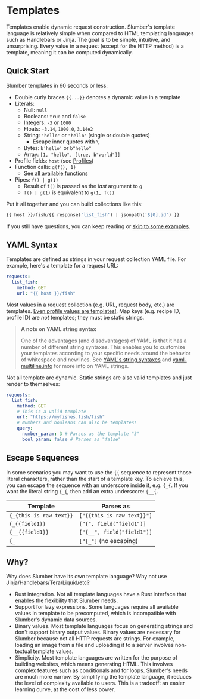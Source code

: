 # Templates

Templates enable dynamic request construction. Slumber's template language is relatively simple when compared to HTML templating languages such as Handlebars or Jinja. The goal is to be simple, intuitive, and unsurprising. Every value in a request (except for the HTTP method) is a template, meaning it can be computed dynamically.

## Quick Start

Slumber templates in 60 seconds or less:

- Double curly braces `{{...}}` denotes a dynamic value in a template
- Literals:
  - Null: `null`
  - Booleans: `true` and `false`
  - Integers: `-3` or `1000`
  - Floats: `-3.14`, `1000.0`, `3.14e2`
  - String: `'hello'` or `"hello"` (single or double quotes)
    - Escape inner quotes with `\`
  - Bytes: `b'hello'` or `b"hello"`
  - Array: `[1, "hello", [true, b"world"]]`
- Profile fields: `host` (see [Profiles](../profiles.md))
- Function calls: `g(f(), 1)`
  - [See all available functions](../../api/template_functions.md)
- Pipes: `f() | g(1)`
  - Result of `f()` is passed as the _last_ argument to `g`
  - `f() | g(1)` is equivalent to `g(1, f())`

Put it all together and you can build collections like this:

```python
{{ host }}/fish/{{ response('list_fish') | jsonpath('$[0].id') }}
```

If you still have questions, you can keep reading or [skip to some examples](./examples.md).

## YAML Syntax

Templates are defined as strings in your request collection YAML file. For example, here's a template for a request URL:

```yaml
requests:
  list_fish:
    method: GET
    url: "{{ host }}/fish"
```

Most values in a request collection (e.g. URL, request body, etc.) are templates. [Even profile values are templates!](../profiles.md#dynamic-profile-values). Map keys (e.g. recipe ID, profile ID) are _not_ templates; they must be static strings.

> **A note on YAML string syntax**
>
> One of the advantages (and disadvantages) of YAML is that it has a number of different string syntaxes. This enables you to customize your templates according to your specific needs around the behavior of whitespace and newlines. See [YAML's string syntaxes](https://www.educative.io/answers/how-to-represent-strings-in-yaml) and [yaml-multiline.info](https://yaml-multiline.info/) for more info on YAML strings.

Not all template are dynamic. Static strings are also valid templates and just render to themselves:

```yaml
requests:
  list_fish:
    method: GET
    # This is a valid template
    url: "https://myfishes.fish/fish"
    # Numbers and booleans can also be templates!
    query:
      number_param: 3 # Parses as the template "3"
      bool_param: false # Parses as "false"
```

## Escape Sequences

In some scenarios you may want to use the `{{` sequence to represent those literal characters, rather than the start of a template key. To achieve this, you can escape the sequence with an underscore inside it, e.g. `{_{`. If you want the literal string `{_{`, then add an extra underscore: `{__{`.

| Template                | Parses as                  |
| ----------------------- | -------------------------- |
| `{_{this is raw text}}` | `["{{this is raw text}}"]` |
| `{_{{field1}}`          | `["{", field("field1")]`   |
| `{__{{field1}}`         | `["{__", field("field1")]` |
| `{_`                    | `["{_"]` (no escaping)     |

## Why?

Why does Slumber have its own template language? Why not use Jinja/Handlebars/Tera/Liquid/etc?

- Rust integration. Not all template languages have a Rust interface that enables the flexibility that Slumber needs.
- Support for lazy expressions. Some languages require all available values in template to be precomputed, which is incompatible with Slumber's dynamic data sources.
- Binary values. Most template languages focus on generating strings and don't support binary output values. Binary values are necessary for Slumber because not all HTTP requests are strings. For example, loading an image from a file and uploading it to a server involves non-textual template values.
- Simplicity. Most template languages are written for the purpose of building websites, which means generating HTML. This involves complex features such as conditionals and for loops. Slumber's needs are much more narrow. By simplifying the template language, it reduces the level of complexity available to users. This is a tradeoff: an easier learning curve, at the cost of less power.
